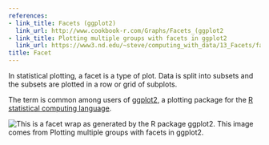 ```yaml
---
references:
- link_title: Facets (ggplot2)
  link_url: http://www.cookbook-r.com/Graphs/Facets_(ggplot2
- link_title: Plotting multiple groups with facets in ggplot2
  link_url: https://www3.nd.edu/~steve/computing_with_data/13_Facets/facets.html
title: Facet
---
```

In statistical plotting, a facet is a type of plot. Data
is split into subsets and the subsets are plotted
in a row or grid of subplots.

The term is common among users of [ggplot2](http://ggplot2.org/),
a plotting package for the
[R statistical computing language](https://www.r-project.org/about.html).

![This is a facet wrap as generated by the R package `ggplot2`. This image comes from [Plotting multiple groups with facets in ggplot2][1].](/images/faceting.png)

[1]: https://www3.nd.edu/~steve/computing_with_data/13_Facets/facets.html